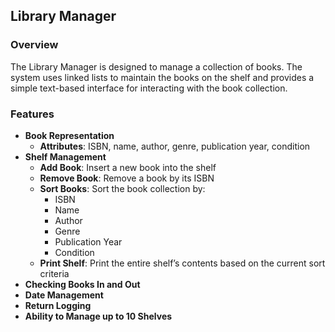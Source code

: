 ## Library Manager

### Overview
The Library Manager is designed to manage a collection of books. The system uses linked lists to maintain the books on the shelf and provides a simple text-based interface for interacting with the book collection.

### Features
- **Book Representation**
  - **Attributes**: ISBN, name, author, genre, publication year, condition
- **Shelf Management**
  - **Add Book**: Insert a new book into the shelf
  - **Remove Book**: Remove a book by its ISBN
  - **Sort Books**: Sort the book collection by:
    - ISBN 
    - Name 
    - Author 
    - Genre 
    - Publication Year
    - Condition
  - **Print Shelf**: Print the entire shelf’s contents based on the current sort criteria
- **Checking Books In and Out**
- **Date Management**
- **Return Logging**
- **Ability to Manage up to 10 Shelves**